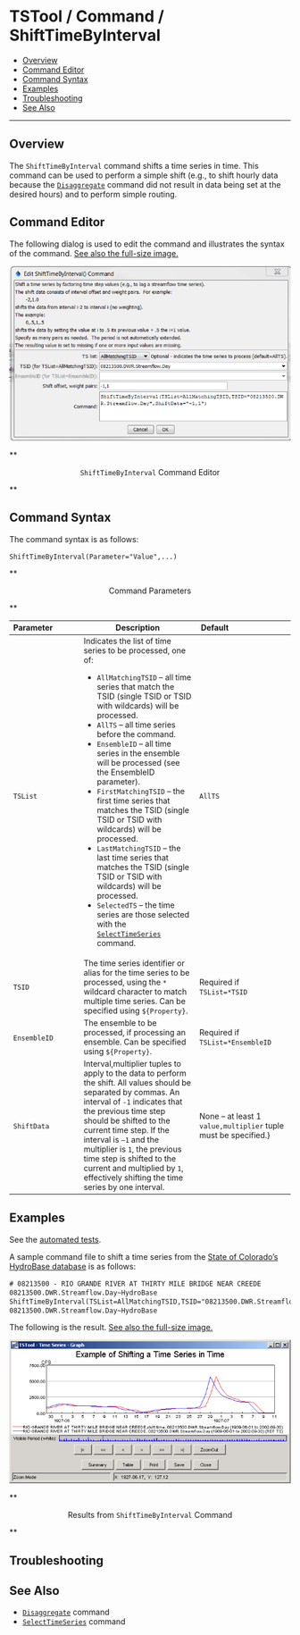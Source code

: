 # TSTool / Command / ShiftTimeByInterval #

* [Overview](#overview)
* [Command Editor](#command-editor)
* [Command Syntax](#command-syntax)
* [Examples](#examples)
* [Troubleshooting](#troubleshooting)
* [See Also](#see-also)

-------------------------

## Overview ##

The `ShiftTimeByInterval` command shifts a time series in time.
This command can be used to perform a simple shift (e.g., to shift hourly data because the
[`Disaggregate`](../Disaggregate/Disaggregate) command did not
result in data being set at the desired hours) and to perform simple routing.

## Command Editor ##

The following dialog is used to edit the command and illustrates the syntax of the command.
<a href="../ShiftTimeByInterval.png">See also the full-size image.</a>

![ShiftTimeByInterval](ShiftTimeByInterval.png)

**<p style="text-align: center;">
`ShiftTimeByInterval` Command Editor
</p>**

## Command Syntax ##

The command syntax is as follows:

```text
ShiftTimeByInterval(Parameter="Value",...)
```
**<p style="text-align: center;">
Command Parameters
</p>**

|**Parameter**&nbsp;&nbsp;&nbsp;&nbsp;&nbsp;&nbsp;&nbsp;&nbsp;&nbsp;&nbsp;&nbsp;|**Description**|**Default**&nbsp;&nbsp;&nbsp;&nbsp;&nbsp;&nbsp;&nbsp;&nbsp;&nbsp;&nbsp;&nbsp;&nbsp;&nbsp;&nbsp;&nbsp;&nbsp;&nbsp;&nbsp;&nbsp;&nbsp;&nbsp;&nbsp;&nbsp;&nbsp;&nbsp;&nbsp;&nbsp;|
|--------------|-----------------|-----------------|
|`TSList`|Indicates the list of time series to be processed, one of:<br><ul><li>`AllMatchingTSID` – all time series that match the TSID (single TSID or TSID with wildcards) will be processed.</li><li>`AllTS` – all time series before the command.</li><li>`EnsembleID` – all time series in the ensemble will be processed (see the EnsembleID parameter).</li><li>`FirstMatchingTSID` – the first time series that matches the TSID (single TSID or TSID with wildcards) will be processed.</li><li>`LastMatchingTSID` – the last time series that matches the TSID (single TSID or TSID with wildcards) will be processed.</li><li>`SelectedTS` – the time series are those selected with the [`SelectTimeSeries`](../SelectTimeSeries/SelectTimeSeries) command.</li></ul> | `AllTS` |
|`TSID`|The time series identifier or alias for the time series to be processed, using the `*` wildcard character to match multiple time series.  Can be specified using `${Property}`.|Required if `TSList=*TSID`|
|`EnsembleID`|The ensemble to be processed, if processing an ensemble. Can be specified using `${Property}`.|Required if `TSList=*EnsembleID`|
|`ShiftData`|Interval,multiplier tuples to apply to the data to perform the shift.  All values should be separated by commas.  An interval of `-1` indicates that the previous time step should be shifted to the current time step.  If the interval is `–1` and the multiplier is `1`, the previous time step is shifted to the current and multiplied by `1`, effectively shifting the time series by one interval.|None – at least 1 `value,multiplier` tuple must be specified.}

## Examples ##

See the [automated tests](https://github.com/OpenWaterFoundation/cdss-app-tstool-test/tree/master/test/regression/commands/general/ShiftTimeByInterval).

A sample command file to shift a time series from the [State of Colorado’s HydroBase database](../../datastore-ref/CO-HydroBase/CO-HydroBase)
is as follows:

```text
# 08213500 - RIO GRANDE RIVER AT THIRTY MILE BRIDGE NEAR CREEDE
08213500.DWR.Streamflow.Day~HydroBase
ShiftTimeByInterval(TSList=AllMatchingTSID,TSID="08213500.DWR.Streamflow.Day",ShiftData="-1,1")
08213500.DWR.Streamflow.Day~HydroBase
```
The following is the result.
<a href="../ShiftTimeByInterval_Graph.png">See also the full-size image.</a>

![ShiftTimeByInterval Graph](ShiftTimeByInterval_Graph.png)

**<p style="text-align: center;">
Results from `ShiftTimeByInterval` Command
</p>**


## Troubleshooting ##

## See Also ##

* [`Disaggregate`](../Disaggregate/Disaggregate) command
* [`SelectTimeSeries`](../SelectTimeSeries/SelectTimeSeries) command

